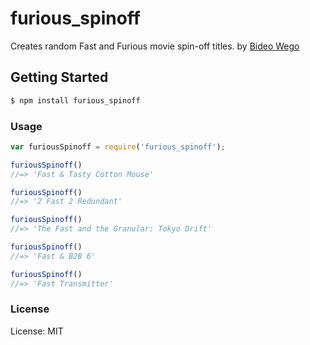 furious_spinoff
===============

Creates random Fast and Furious movie spin-off titles.
by [Bideo Wego](https://github.com/BideoWego)


## Getting Started

```bash
$ npm install furious_spinoff
```


### Usage


```javascript
var furiousSpinoff = require('furious_spinoff');

furiousSpinoff()
//=> 'Fast & Tasty Cotton Mouse'

furiousSpinoff()
//=> '2 Fast 2 Redundant'

furiousSpinoff()
//=> 'The Fast and the Granular: Tokyo Drift'

furiousSpinoff()
//=> 'Fast & B2B 6'

furiousSpinoff()
//=> 'Fast Transmitter'
```


### License

License: MIT




